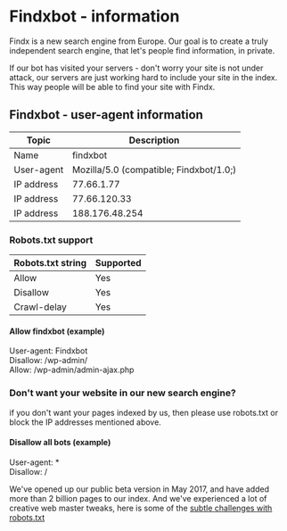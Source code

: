 # Findxbot - information
Findx is a new search engine from Europe. Our goal is to create a truly independent search engine, that let's people find information, in private.

If our bot has visited your servers - don't worry your site is not under attack, our servers are just working hard to include your site in the index. This way people will be able to find your site with Findx.

## Findxbot - user-agent information 

| Topic | Description |  
| ---- | ---- |  
| Name | findxbot |    
| User-agent | Mozilla/5.0 (compatible; Findxbot/1.0;) | 
| IP address | 77.66.1.77 | 
| IP address | 77.66.120.33 | 
| IP address | 188.176.48.254 |  
  
### Robots.txt support
| Robots.txt string | Supported |  
| ---- | ---- |  
| Allow | Yes |  
| Disallow | Yes |  
| Crawl-delay | Yes |

#### Allow findxbot (example)  
User-agent: Findxbot  
Disallow: /wp-admin/  
Allow: /wp-admin/admin-ajax.php


### Don't want your website in our new search engine?  
if you don't want your pages indexed by us, then please use robots.txt or block the IP addresses mentioned above.

#### Disallow all bots (example)   
User-agent: *  
Disallow: /

We've opened up our public beta version in May 2017, and have added more than 2 billion pages to our index. And we've experienced a lot of creative web master tweaks, here is some of the [subtle challenges with robots.txt](https://www.privacore.com/2016/08/30/robots-txt-subtle-challenges/)
